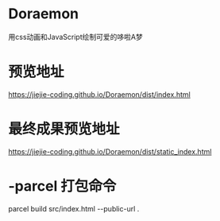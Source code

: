 # Doraemon

用css动画和JavaScript绘制可爱的哆啦A梦

# 预览地址

https://jiejie-coding.github.io/Doraemon/dist/index.html

# 最终成果预览地址

https://jiejie-coding.github.io/Doraemon/dist/static_index.html

# -parcel 打包命令

parcel build src/index.html --public-url .
